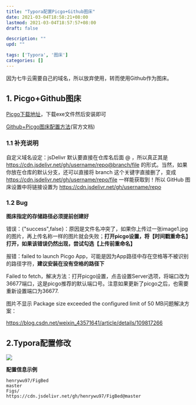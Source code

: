 ```yaml
---
title: "Typora配置Picgo+Github图床"
date: 2021-03-04T18:58:21+08:00
lastmod: 2021-03-04T18:57:57+08:00
draft: false

description: ""
upd: ""

tags: ['Typora', '图床']
categories: []
---
```


因为七牛云需要自己的域名，所以放弃使用，转而使用Github作为图床。

## 1. Picgo+Github图床

[Picgo下载地址](https://github.com/Molunerfinn/PicGo/releases)，下载exe文件然后安装即可

[Github+Picgo图床配置方法](https://picgo.github.io/PicGo-Doc/zh/guide/config.html#github图床)(官方文档)

### 1.1 补充说明

自定义域名设定：jsDelivr     默认要直接在仓库名后面 @ ，所以真正其是 https://cdn.jsdelivr.net/gh/username/repo@branch/file 的形式。当然，如果你放在仓库的默认分支，还可以直接将 branch 这个关键字直接删了，变成 https://cdn.jsdelivr.net/gh/username/repo/file 一样能获取到！所以 GitHub 图床设置中将链接设置为 https://cdn.jsdelivr.net/gh/username/repo 

### 1.2 Bug

**图床指定的存储路径必须提前创建好**

错误：{"success",false}：原因是文件名冲突了，如果你上传过一张image1.jpg的图片，再上传名称一样的图片就会失败；**打开picgo设置，将【时间戳重命名】打开，如果该错误仍然出现，尝试勾选【上传前重命名】**

报错：failed  to launch Picgo App，可能是因为App路径中存在空格等不被识别的路径字符，**建议安装在没有空格的路径下**

Failed to fetch，解决方法：打开picgo设置，点击设置Server选项，将端口改为36677端口，这是picgo推荐的默认端口号。注意如果更新了picgo之后，也需要重新设置端口为36677.

 图片不显示 Package size exceeded the configured limit of 50 MB问题解决方案：

https://blog.csdn.net/weixin_43571641/article/details/109817266

## 2.Typora配置修改

![](https://cdn.jsdelivr.net/gh/henrywu97/FigBed/Figs/20210303191458.png)

**配置信息示例**

```
henrywu97/FigBed
master
Figs/
https://cdn.jsdelivr.net/gh/henrywu97/FigBed@master
```

